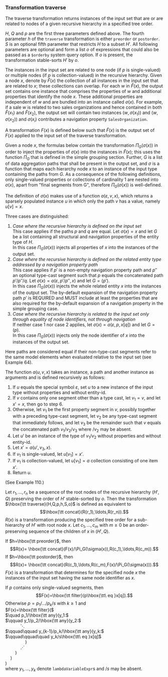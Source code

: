 ### Transformation traverse
The traverse transformation returns instances of the input set that are or are related to nodes of a given recursive hierarchy in a specified tree order.

$H$, $Q$ and $p$ are the first three parameters defined above.
The fourth parameter $h$ of the `traverse` transformation is either `preorder` or `postorder`. $S$ is an optional fifth parameter that restricts $H$ to a subset $H'$. All following parameters are optional and form a list $o$ of expressions that could also be passed as a `$orderby` system query option. If $o$ is present, the transformation stable-sorts $H'$ by $o$.

The instances in the input set are related to one node (if $p$ is single-valued) or multiple nodes (if $p$ is collection-valued) in the recursive hierarchy. Given a node $x$, denote by $\hat F(x)$ the collection of all instances in the input set that are related to $x$; these collections can overlap. For each $w$ in $\hat F(x)$, the output set contains one instance that comprises the properties of $w$ and additional properties that identify the node $x$. These additional properties are independent of $w$ and are bundled into an instance called $\sigma(x)$. For example, if a sale $w$ is related to two sales organizations and hence contained in both $\hat F(x_1)$ and $\hat F(x_2)$, the output set will contain two instances $(w,\sigma(x_1))$ and $(w,\sigma(x_2))$ and $\sigma(x_i)$ contributes a navigation property `SalesOrganization`.

A transformation $F(x)$ is defined below such that $\hat F(x)$ is the output set of $F(x)$ applied to the input set of the traverse transformation.

Given a node $x$, the formulas below contain the transformation $\Pi_G(\sigma(x))$ in order to inject the properties of $\sigma(x)$ into the instances in $\hat F(x)$; this uses the function $\Pi_G$ that is defined in the simple grouping section. Further, $G$ is a list of data aggregation paths that shall be present in the output set, and $\sigma$ is a function that maps each hierarchy node $x$ to an instance of the input type containing the paths from $G$. As a consequence of the following definitions, only single-valued properties or collections of cardinality 1 are nested into $\sigma(x)$, apart from "final segments from G", therefore $\Pi_G(\sigma(x))$ is well-defined.

The definition of $\sigma(x)$ makes use of a function $a(\varepsilon,v,x)$, which returns a sparsely populated instance $u$ in which only the path $v$ has a value, namely $u[v]=x$.

Three cases are distinguished:
1. _Case where the recursive hierarchy is defined on the input set_  
   This case applies if the paths $p$ and $q$ are equal. Let $\sigma(x)=x$ and let $G$ be a list containing all structural and navigation properties of the entity type of $H$.  
   In this case $\Pi_G(\sigma(x))$ injects all properties of $x$ into the instances of the output set.
2. _Case where the recursive hierarchy is defined on the related entity type addressed by a navigation property path_  
   This case applies if $p'$ is a non-empty navigation property path and $p''$ an optional type-cast segment such that $p$ equals the concatenated path $p'/p''/q$. Let $\sigma(x)=a(\varepsilon,p'/p'',x)$ and let $G=(p')$.  
   In this case $\Pi_G(\sigma(x))$ injects the whole related entity $x$ into the instances of the output set. The by-default expansion of the navigation property path $p'$ is REQUIRED and MUST include at least the properties that are also required for the by-default expansion of a navigation property in the simple grouping case.
3. _Case where the recursive hierarchy is related to the input set only through equality of node identifiers, not through navigation_  
   If neither case 1 nor case 2 applies, let $\sigma(x)=a(\varepsilon,p,x[q])$ and let $G=(p)$.  
   In this case $\Pi_G(\sigma(x))$ injects only the node identifier of $x$ into the instances of the output set.

Here paths are considered equal if their non-type-cast segments refer to the same model elements when evaluated relative to the input set (see Example 64).

The function $a(u,v,x)$ takes an instance, a path and another instance as arguments and is defined recursively as follows:
1. If $u$ equals the special symbol $\varepsilon$, set $u$ to a new instance of the input type without properties and without entity-id.
2. If $v$ contains only one segment other than a type cast, let $v_1=v$, and let $x'=x$, then go to step 6.
3. Otherwise, let $v_1$ be the first property segment in $v$, possibly together with a preceding type-cast segment, let $v_2$ be any type-cast segment that immediately follows, and let $v_3$ be the remainder such that $v$ equals the concatenated path $v_1/v_2/v_3$ where ${}/v_2$ may be absent.
4. Let $u'$ be an instance of the type of $v_1/v_2$ without properties and without entity-id.
5. Let $x'=a(u',v_3,x)$.
6. If $v_1$ is single-valued, let $u[v_1]=x'$.
7. If $v_1$ is collection-valued, let $u[v_1]=a$ collection consisting of one item $x'$.
8. Return $u$.

(See Example 110.)

Let $r_1,\ldots,r_n$ be a sequence of the root nodes of the recursive hierarchy $(H',Q)$ preserving the order of $H'$ stable-sorted by $o$. Then the transformation $\hbox{\tt traverse}(H,Q,p,h,S,o)$ is defined as equivalent to
$$\hbox{\tt concat}(R(r_1),\ldots,R(r_n)).$$
$R(x)$ is a transformation producing the specified tree order for a sub-hierarchy of $H'$ with root node $x$. Let $c_1,\ldots,c_m$ with $m\ge 0$ be an order-preserving sequence of the children of $x$ in $(H',Q)$.

If $h=\hbox{\tt preorder}$, then
$$R(x)= \hbox{\tt concat}(F(x)/\Pi_G(\sigma(x)),R(c_1),\ldots,R(c_m)).$$
If $h=\hbox{\tt postorder}$, then
$$R(x)= \hbox{\tt concat}(R(c_1),\ldots,R(c_m),F(x)/\Pi_G(\sigma(x))).$$
$F(x)$ is a transformation that determines for the specified node $x$ the instances of the input set having the same node identifier as $x$.

If $p$ contains only single-valued segments, then
$$F(x)=\hbox{\tt filter}(p\hbox{\tt\ eq }x[q]).$$
Otherwise $p=p_1/\ldots/p_k/s$ with $k\ge 1$ and  
$F(x)=\hbox{\tt filter}($  
$\quad p_1/\hbox{\tt any}(y_1:$  
$\qquad y_1/p_2/\hbox{\tt any}(y_2:$  
$\qquad\quad⋱$  
$\qquad\qquad y_{k-1}/p_k/\hbox{\tt any}(y_k:$  
$\qquad\qquad\quad y_k/s\hbox{\tt\ eq }x[q]$  
$\qquad\qquad )$  
$\qquad\quad⋰$  
$\qquad)$  
$\quad)$  
$)$  
where $y_1,\ldots,y_k$ denote `lambdaVariableExpr`s and ${}/s$ may be absent.
